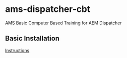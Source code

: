 # ams-dispatcher-cbt

AMS Basic Computer Based Training for AEM Dispatcher

## Basic Installation

[ Instructions ](/Basic%20Installation/Course1/README.md)